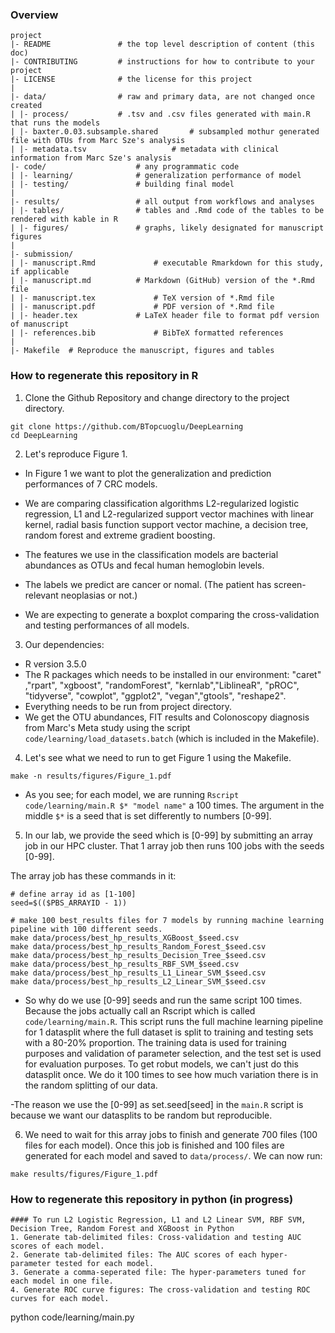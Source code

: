 ### Overview

	project
	|- README         		# the top level description of content (this doc)
	|- CONTRIBUTING    		# instructions for how to contribute to your project
	|- LICENSE         		# the license for this project
	|
	|- data/           		# raw and primary data, are not changed once created
	| |- process/     		# .tsv and .csv files generated with main.R that runs the models
	| |- baxter.0.03.subsample.shared      	# subsampled mothur generated file with OTUs from Marc Sze's analysis
	| |- metadata.tsv     		        # metadata with clinical information from Marc Sze's analysis 		
	|- code/          			# any programmatic code
	| |- learning/    			# generalization performance of model
	| |- testing/     			# building final model
	|
	|- results/        			# all output from workflows and analyses
	| |- tables/      			# tables and .Rmd code of the tables to be rendered with kable in R
	| |- figures/     			# graphs, likely designated for manuscript figures
	|
	|- submission/
	| |- manuscript.Rmd 			# executable Rmarkdown for this study, if applicable
	| |- manuscript.md 			# Markdown (GitHub) version of the *.Rmd file 
	| |- manuscript.tex 			# TeX version of *.Rmd file 
	| |- manuscript.pdf 			# PDF version of *.Rmd file 
	| |- header.tex 			# LaTeX header file to format pdf version of manuscript 
	| |- references.bib 			# BibTeX formatted references 
	|
	|- Makefile	 # Reproduce the manuscript, figures and tables



### How to regenerate this repository in R

1. Clone the Github Repository and change directory to the project directory. 

```
git clone https://github.com/BTopcuoglu/DeepLearning
cd DeepLearning
```

2. Let's reproduce Figure 1. 

- In Figure 1 we want to plot the generalization and prediction performances of 7 CRC models.
- We are comparing classification algorithms L2-regularized logistic regression, L1 and L2-regularized support vector machines with linear kernel, radial basis function support vector machine, a decision tree, random forest and extreme gradient boosting.
- The features we use in the classification models are bacterial abundances as OTUs and fecal human hemoglobin levels.
- The labels we predict are cancer or nomal. (The patient has screen-relevant neoplasias or not.)

- We are expecting to generate a boxplot comparing the cross-validation and testing performances of all models.

3. Our dependencies:

* R version 3.5.0 
* The R packages which needs to be installed in our environment: "caret" ,"rpart", "xgboost", "randomForest", "kernlab","LiblineaR", "pROC", "tidyverse", "cowplot", "ggplot2", "vegan","gtools", "reshape2". 
* Everything needs to be run from project directory.
* We get the OTU abundances, FIT results and Colonoscopy diagnosis from Marc's Meta study using the script ```code/learning/load_datasets.batch``` (which is included in the Makefile).

4. Let's see what we need to run to get Figure 1 using the Makefile.

```
make -n results/figures/Figure_1.pdf
```

- As you see; for each model, we are running `Rscript code/learning/main.R $* "model name"` a 100 times. The argument in the middle `$*` is a seed that is set differently to numbers [0-99]. 

5. In our lab, we provide the seed which is [0-99] by submitting an array job in our HPC cluster. That 1 array job then runs 100 jobs with the seeds [0-99]. 

The array job has these commands in it: 

```
# define array id as [1-100]
seed=$(($PBS_ARRAYID - 1))

# make 100 best_results files for 7 models by running machine learning pipeline with 100 different seeds. 
make data/process/best_hp_results_XGBoost_$seed.csv
make data/process/best_hp_results_Random_Forest_$seed.csv
make data/process/best_hp_results_Decision_Tree_$seed.csv
make data/process/best_hp_results_RBF_SVM_$seed.csv
make data/process/best_hp_results_L1_Linear_SVM_$seed.csv
make data/process/best_hp_results_L2_Linear_SVM_$seed.csv
```

- So why do we use [0-99] seeds and run the same script 100 times. Because the jobs actually call an Rscript which is called `code/learning/main.R`. This script runs the full machine learning pipeline for 1 datasplit where the full dataset is split to training and testing sets with a 80-20% proportion. The training data is used for training purposes and validation of parameter selection, and the test set is used for evaluation purposes. To get robut models, we can't just do this datasplit once. We do it 100 times to see how much variation there is in the random splitting of our data. 

-The reason we use the [0-99] as set.seed[seed] in the `main.R` script is because we want our datasplits to be random but reproducible. 

6.  We need to wait for this array jobs to finish and generate 700 files (100 files for each model). Once this job is finished and 100 files are generated for each model and saved to `data/process/`. We can now run:
 
 ```
 make results/figures/Figure_1.pdf
 ```

### How to regenerate this repository in python (in progress)
```
#### To run L2 Logistic Regression, L1 and L2 Linear SVM, RBF SVM, Decision Tree, Random Forest and XGBoost in Python
1. Generate tab-delimited files: Cross-validation and testing AUC scores of each model.
2. Generate tab-delimited files: The AUC scores of each hyper-parameter tested for each model.
3. Generate a comma-seperated file: The hyper-parameters tuned for each model in one file.
4. Generate ROC curve figures: The cross-validation and testing ROC curves for each model. 

```
python code/learning/main.py
```


